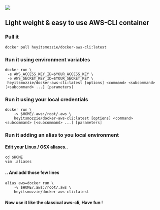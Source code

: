 [![](https://badge.imagelayers.io/heyitsmozzie/docker-aws-cli:latest.svg)](https://imagelayers.io/?images=heyitsmozzie/docker-aws-cli:latest 'Get your own badge on imagelayers.io')
## Light weight & easy to use AWS-CLI container

### Pull it

`docker pull heyitsmozzie/docker-aws-cli:latest`

### Run it using environment variables

```
docker run \
 -e AWS_ACCESS_KEY_ID=$YOUR_ACCESS_KEY \
 -e AWS_SECRET_KEY_ID=$YOUR_SECRET_KEY \
 heyitsmozzie/docker-aws-cli:latest [options] <command> <subcommand> [<subcommand> ...] [parameters]
```

### Run it using your local credentials

```
docker run \
    -v $HOME/.aws:/root/.aws \
    heyitsmozzie/docker-aws-cli:latest [options] <command> <subcommand> [<subcommand> ...] [parameters]
```

### Run it adding an alias to you local environment

#### Edit your Linux / OSX aliases..
```
cd $HOME
vim .aliases

```
#### .. And add those few lines
```
alias aws=docker run \
    -v $HOME/.aws:/root/.aws \
    heyitsmozzie/docker-aws-cli:latest
```
#### Now use it like the classical aws-cli, Have fun !
